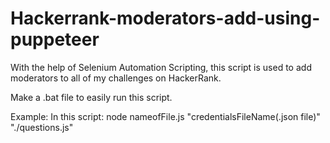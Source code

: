 # Hackerrank-moderators-add-using-puppeteer
With the help of Selenium Automation Scripting, this script is used to add moderators to all of my challenges on HackerRank. 

Make a .bat file to easily run this script.

Example: 
In this script: node nameofFile.js "credentialsFileName(.json file)" "./questions.js"
